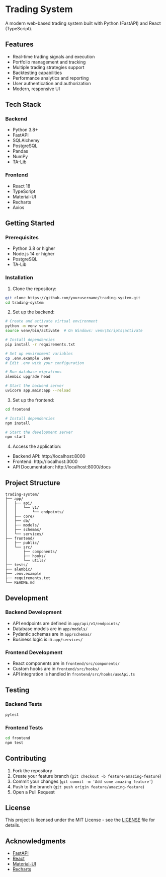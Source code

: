 # Trading System

A modern web-based trading system built with Python (FastAPI) and React (TypeScript).

## Features

- Real-time trading signals and execution
- Portfolio management and tracking
- Multiple trading strategies support
- Backtesting capabilities
- Performance analytics and reporting
- User authentication and authorization
- Modern, responsive UI

## Tech Stack

### Backend
- Python 3.8+
- FastAPI
- SQLAlchemy
- PostgreSQL
- Pandas
- NumPy
- TA-Lib

### Frontend
- React 18
- TypeScript
- Material-UI
- Recharts
- Axios

## Getting Started

### Prerequisites

- Python 3.8 or higher
- Node.js 14 or higher
- PostgreSQL
- TA-Lib

### Installation

1. Clone the repository:
```bash
git clone https://github.com/yourusername/trading-system.git
cd trading-system
```

2. Set up the backend:
```bash
# Create and activate virtual environment
python -m venv venv
source venv/bin/activate  # On Windows: venv\Scripts\activate

# Install dependencies
pip install -r requirements.txt

# Set up environment variables
cp .env.example .env
# Edit .env with your configuration

# Run database migrations
alembic upgrade head

# Start the backend server
uvicorn app.main:app --reload
```

3. Set up the frontend:
```bash
cd frontend

# Install dependencies
npm install

# Start the development server
npm start
```

4. Access the application:
- Backend API: http://localhost:8000
- Frontend: http://localhost:3000
- API Documentation: http://localhost:8000/docs

## Project Structure

```
trading-system/
├── app/
│   ├── api/
│   │   └── v1/
│   │       └── endpoints/
│   ├── core/
│   ├── db/
│   ├── models/
│   ├── schemas/
│   └── services/
├── frontend/
│   ├── public/
│   └── src/
│       ├── components/
│       ├── hooks/
│       └── utils/
├── tests/
├── alembic/
├── .env.example
├── requirements.txt
└── README.md
```

## Development

### Backend Development

- API endpoints are defined in `app/api/v1/endpoints/`
- Database models are in `app/models/`
- Pydantic schemas are in `app/schemas/`
- Business logic is in `app/services/`

### Frontend Development

- React components are in `frontend/src/components/`
- Custom hooks are in `frontend/src/hooks/`
- API integration is handled in `frontend/src/hooks/useApi.ts`

## Testing

### Backend Tests
```bash
pytest
```

### Frontend Tests
```bash
cd frontend
npm test
```

## Contributing

1. Fork the repository
2. Create your feature branch (`git checkout -b feature/amazing-feature`)
3. Commit your changes (`git commit -m 'Add some amazing feature'`)
4. Push to the branch (`git push origin feature/amazing-feature`)
5. Open a Pull Request

## License

This project is licensed under the MIT License - see the [LICENSE](LICENSE) file for details.

## Acknowledgments

- [FastAPI](https://fastapi.tiangolo.com/)
- [React](https://reactjs.org/)
- [Material-UI](https://mui.com/)
- [Recharts](https://recharts.org/) 